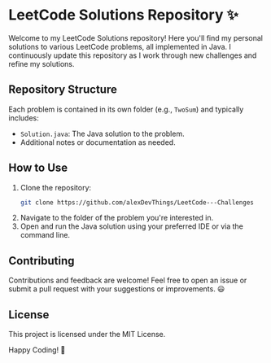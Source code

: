 # LeetCode Solutions Repository ✨

Welcome to my LeetCode Solutions repository! Here you'll find my personal solutions to various LeetCode problems, all implemented in Java.
 I continuously update this repository as I work through new challenges and refine my solutions.

## Repository Structure
Each problem is contained in its own folder (e.g., `TwoSum`) and typically includes:
- `Solution.java`: The Java solution to the problem.
- Additional notes or documentation as needed.

## How to Use
1. Clone the repository:
   ```bash
   git clone https://github.com/alexDevThings/LeetCode---Challenges 

2. Navigate to the folder of the problem you're interested in.
3. Open and run the Java solution using your preferred IDE or via the command line.

## Contributing
Contributions and feedback are welcome! Feel free to open an issue or submit a pull request with your suggestions or improvements. 😃

## License
This project is licensed under the MIT License.

Happy Coding! 🚀

